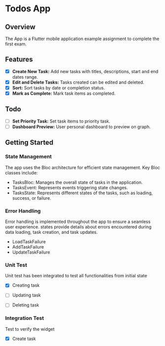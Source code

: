 
# Todos App

## Overview

The App is a Flutter mobile application example assignment to complete the first exam.

## Features

- [x] **Create New Task:** Add new tasks with titles, descriptions, start and end dates range.
- [x] **Edit and Delete Tasks:** Tasks created can be edited and deleted.
- [x] **Sort:** Sort tasks by date or completion status.
- [x] **Mark as Complete:** Mark task items as completed.
## Todo
- [ ] **Set Priority Task:** Set task items to priority task.
- [ ] **Dashboard Preview:** User personal dashboard to preview on graph.

## Getting Started

### State Management
The app uses the Bloc architecture for efficient state management. Key Bloc classes include:

- TasksBloc: Manages the overall state of tasks in the application.
- TasksEvent: Represents events triggering state changes.
- TasksState: Represents different states of the tasks, such as loading, success, or failure.

### Error Handling
Error handling is implemented throughout the app to ensure a seamless user experience. states provide details about errors encountered during data loading, task creation, and task updates.

 - LoadTaskFailure
 - AddTaskFailure
 - UpdateTaskFailure


### Unit Test
Unit test has been integrated to test all functionalities from initial state
 - [x] Creating task
 - [ ] Updating task
 - [ ] Deleting task


### Integration Test
Test to verify the widget
 - [x] Create task
